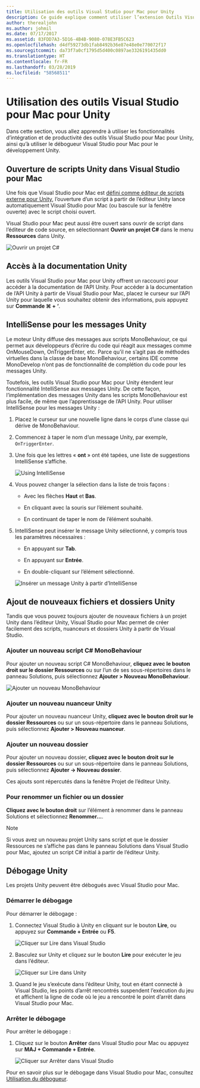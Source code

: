 ```yaml
---
title: Utilisation des outils Visual Studio pour Mac pour Unity
description: Ce guide explique comment utiliser l’extension Outils Visual Studio pour Mac pour Unity
author: therealjohn
ms.author: johmil
ms.date: 07/17/2017
ms.assetid: 83FDD7A3-5D16-4B4B-9080-078E3FB5C623
ms.openlocfilehash: d4df59273db1fab8492b36e87e48e0e770072f17
ms.sourcegitcommit: da73f7a0cf1795d5d400c0897ae3326191435dd0
ms.translationtype: HT
ms.contentlocale: fr-FR
ms.lasthandoff: 03/28/2019
ms.locfileid: "58568511"
---
```

# <a name="using-visual-studio-for-mac-tools-for-unity"></a>Utilisation des outils Visual Studio pour Mac pour Unity

Dans cette section, vous allez apprendre à utiliser les fonctionnalités d’intégration et de productivité des outils Visual Studio pour Mac pour Unity, ainsi qu’à utiliser le débogueur Visual Studio pour Mac pour le développement Unity.

## <a name="opening-unity-scripts-in-visual-studio-for-mac"></a>Ouverture de scripts Unity dans Visual Studio pour Mac

Une fois que Visual Studio pour Mac est [défini comme éditeur de scripts externe pour Unity](setup-vsmac-tools-unity.md#configure-unity-for-use-with-visual-studio-for-mac), l’ouverture d’un script à partir de l’éditeur Unity lance automatiquement Visual Studio pour Mac (ou bascule sur la fenêtre ouverte) avec le script choisi ouvert.

Visual Studio pour Mac peut aussi être ouvert sans ouvrir de script dans l’éditeur de code source, en sélectionnant **Ouvrir un projet C#** dans le menu **Ressources** dans Unity.

![Ouvrir un projet C#](media/using-vsmac-tools-unity-image1.png)

## <a name="unity-documentation-access"></a>Accès à la documentation Unity

Les outils Visual Studio pour Mac pour Unity offrent un raccourci pour accéder à la documentation de l’API Unity. Pour accéder à la documentation de l’API Unity à partir de Visual Studio pour Mac, placez le curseur sur l’API Unity pour laquelle vous souhaitez obtenir des informations, puis appuyez sur **Commande ⌘ + ‘**.

## <a name="intellisense-for-unity-messages"></a>IntelliSense pour les messages Unity
Le moteur Unity diffuse des messages aux scripts MonoBehaviour, ce qui permet aux développeurs d’écrire du code qui réagit aux messages comme OnMouseDown, OnTriggerEnter, etc. Parce qu’il ne s’agit pas de méthodes virtuelles dans la classe de base MonoBehaviour, certains IDE comme MonoDevelop n’ont pas de fonctionnalité de complétion du code pour les messages Unity.

Toutefois, les outils Visual Studio pour Mac pour Unity étendent leur fonctionnalité IntelliSense aux messages Unity. De cette façon, l’implémentation des messages Unity dans les scripts MonoBehaviour est plus facile, de même que l’apprentissage de l’API Unity. Pour utiliser IntelliSense pour les messages Unity :

1. Placez le curseur sur une nouvelle ligne dans le corps d’une classe qui dérive de MonoBehaviour.

2. Commencez à taper le nom d’un message Unity, par exemple, `OnTriggerEnter`.

3. Une fois que les lettres « **ont** » ont été tapées, une liste de suggestions IntelliSense s’affiche.

   ![Using IntelliSense](media/using-vsmac-tools-unity-image2.png)

4. Vous pouvez changer la sélection dans la liste de trois façons :

   * Avec les flèches **Haut** et **Bas**.

   * En cliquant avec la souris sur l’élément souhaité.

   * En continuant de taper le nom de l’élément souhaité.

5. IntelliSense peut insérer le message Unity sélectionné, y compris tous les paramètres nécessaires :

   * En appuyant sur **Tab**.

   * En appuyant sur **Entrée**.

   * En double-cliquant sur l’élément sélectionné.

   ![Insérer un message Unity à partir d’IntelliSense](media/using-vsmac-tools-unity-image3.png)

## <a name="adding-new-unity-files-and-folders"></a>Ajout de nouveaux fichiers et dossiers Unity

Tandis que vous pouvez toujours ajouter de nouveaux fichiers à un projet Unity dans l’éditeur Unity, Visual Studio pour Mac permet de créer facilement des scripts, nuanceurs et dossiers Unity à partir de Visual Studio.

### <a name="add-a-new-c-monobehaviour-script"></a>Ajouter un nouveau script C# MonoBehaviour

Pour ajouter un nouveau script C# MonoBehaviour, **cliquez avec le bouton droit sur le dossier Ressources** ou sur l’un de ses sous-répertoires dans le panneau Solutions, puis sélectionnez **Ajouter > Nouveau MonoBehaviour**.

![Ajouter un nouveau MonoBehaviour](media/using-vsmac-tools-unity-image4.png)

### <a name="add-a-new-unity-shader"></a>Ajouter un nouveau nuanceur Unity

Pour ajouter un nouveau nuanceur Unity, **cliquez avec le bouton droit sur le dossier Ressources** ou sur un sous-répertoire dans le panneau Solutions, puis sélectionnez **Ajouter > Nouveau nuanceur**.

### <a name="add-a-new-folder"></a>Ajouter un nouveau dossier

Pour ajouter un nouveau dossier, **cliquez avec le bouton droit sur le dossier Ressources** ou sur un sous-répertoire dans le panneau Solutions, puis sélectionnez **Ajouter -> Nouveau dossier**.

Ces ajouts sont répercutés dans la fenêtre Projet de l’éditeur Unity.

### <a name="to-rename-a-file-or-folder"></a>Pour renommer un fichier ou un dossier
**Cliquez avec le bouton droit** sur l’élément à renommer dans le panneau Solutions et sélectionnez **Renommer...**.

> [!NOTE]
> Si vous avez un nouveau projet Unity sans script et que le dossier Ressources ne s’affiche pas dans le panneau Solutions dans Visual Studio pour Mac, ajoutez un script C# initial à partir de l’éditeur Unity.

## <a name="unity-debugging"></a>Débogage Unity

Les projets Unity peuvent être débogués avec Visual Studio pour Mac.

### <a name="start-debugging"></a>Démarrer le débogage

Pour démarrer le débogage :

1. Connectez Visual Studio à Unity en cliquant sur le bouton **Lire**, ou appuyez sur **Commande + Entrée** ou **F5**.

   ![Cliquer sur Lire dans Visual Studio](media/using-vsmac-tools-unity-image5.png)

2. Basculez sur Unity et cliquez sur le bouton **Lire** pour exécuter le jeu dans l’éditeur.

   ![Cliquer sur Lire dans Unity](media/using-vsmac-tools-unity-image6.png)

3. Quand le jeu s’exécute dans l’éditeur Unity, tout en étant connecté à Visual Studio, les points d’arrêt rencontrés suspendent l’exécution du jeu et affichent la ligne de code où le jeu a rencontré le point d’arrêt dans Visual Studio pour Mac.

### <a name="stop-debugging"></a>Arrêter le débogage

Pour arrêter le débogage :

1. Cliquez sur le bouton **Arrêter** dans Visual Studio pour Mac ou appuyez sur **MAJ + Commande + Entrée**.

   ![Cliquer sur Arrêter dans Visual Studio](media/using-vsmac-tools-unity-image7.png)

Pour en savoir plus sur le débogage dans Visual Studio pour Mac, consultez [Utilisation du débogueur](debugging.md).
